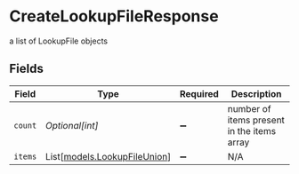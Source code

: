 # CreateLookupFileResponse

a list of LookupFile objects


## Fields

| Field                                                        | Type                                                         | Required                                                     | Description                                                  |
| ------------------------------------------------------------ | ------------------------------------------------------------ | ------------------------------------------------------------ | ------------------------------------------------------------ |
| `count`                                                      | *Optional[int]*                                              | :heavy_minus_sign:                                           | number of items present in the items array                   |
| `items`                                                      | List[[models.LookupFileUnion](../models/lookupfileunion.md)] | :heavy_minus_sign:                                           | N/A                                                          |